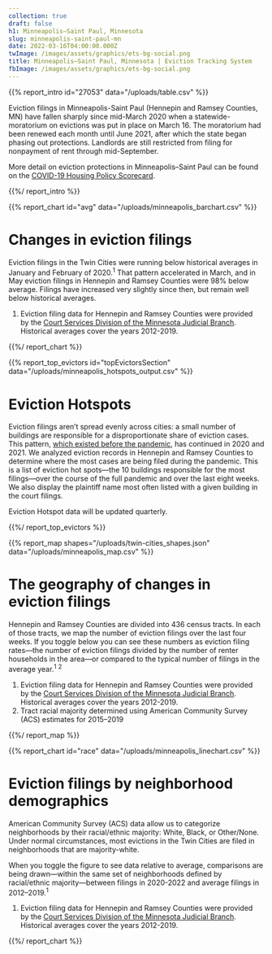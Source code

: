 ```yaml
---
collection: true
draft: false
h1: Minneapolis–Saint Paul, Minnesota
slug: minneapolis-saint-paul-mn
date: 2022-03-16T04:00:00.000Z
twImage: /images/assets/graphics/ets-bg-social.png
title: Minneapolis–Saint Paul, Minnesota | Eviction Tracking System
fbImage: /images/assets/graphics/ets-bg-social.png
---
```


{{% report_intro id="27053" data="/uploads/table.csv" %}}











Eviction filings in Minneapolis-Saint Paul (Hennepin and Ramsey Counties, MN) have fallen sharply since mid-March 2020 when a statewide-moratorium on evictions was put in place on March 16. The moratorium had been renewed each month until June 2021, after which the state began phasing out protections. Landlords are still restricted from filing for nonpayment of rent through mid-September. 

More detail on eviction protections in Minneapolis–Saint Paul can be found on the [COVID-19 Housing Policy Scorecard](https://evictionlab.org/covid-policy-scorecard/mn/).











{{%/ report_intro %}}



{{% report_chart id="avg" data="/uploads/minneapolis_barchart.csv" %}}

















# Changes in eviction filings

Eviction filings in the Twin Cities were running below historical averages in January and February of 2020.<sup>1</sup> That pattern accelerated in March, and in May eviction filings in Hennepin and Ramsey Counties were 98% below average. Filings have increased very slightly since then, but remain well below historical averages.

1. Eviction filing data for Hennepin and Ramsey Counties were provided by the [Court Services Division of the Minnesota Judicial Branch](https://www.mncourts.gov/State-Court-Administrators-Office/Court-Services.aspx). Historical averages cover the years 2012-2019.

















{{%/ report_chart %}}



{{% report_top_evictors id="topEvictorsSection" data="/uploads/minneapolis_hotspots_output.csv" %}}

# Eviction Hotspots

Eviction filings aren’t spread evenly across cities: a small number of buildings are responsible for a disproportionate share of eviction cases. This pattern, [which existed before the pandemic](https://evictionlab.org/top-evicting-landlords-drive-us-eviction-crisis/), has continued in 2020 and 2021. We analyzed eviction records in Hennepin and Ramsey Counties to determine where the most cases are being filed during the pandemic. This is a list of eviction hot spots—the 10 buildings responsible for the most filings—over the course of the full pandemic and over the last eight weeks. We also display the plaintiff name most often listed with a given building in the court filings.

Eviction Hotspot data will be updated quarterly.

{{%/ report_top_evictors %}}



{{% report_map shapes="/uploads/twin-cities_shapes.json" data="/uploads/minneapolis_map.csv" %}}



# The geography of changes in eviction filings

Hennepin and Ramsey Counties are divided into 436 census tracts. In each of those tracts, we map the number of eviction filings over the last four weeks. If you toggle below you can see these numbers as eviction filing rates—the number of eviction filings divided by the number of renter households in the area—or compared to the typical number of filings in the average year.<sup>1</sup> <sup>2</sup>

1. Eviction filing data for Hennepin and Ramsey Counties were provided by the [Court Services Division of the Minnesota Judicial Branch](https://www.mncourts.gov/State-Court-Administrators-Office/Court-Services.aspx). Historical averages cover the years 2012-2019.
2. Tract racial majority determined using American Community Survey (ACS) estimates for 2015–2019



{{%/ report_map %}}



{{% report_chart id="race" data="/uploads/minneapolis_linechart.csv" %}}

# Eviction filings by neighborhood demographics

American Community Survey (ACS) data allow us to categorize neighborhoods by their racial/ethnic majority: White, Black, or Other/None. Under normal circumstances, most evictions in the Twin Cities are filed in neighborhoods that are majority-white. 

When you toggle the figure to see data relative to average, comparisons are being drawn—within the same set of neighborhoods defined by racial/ethnic majority—between filings in 2020-2022 and average filings in 2012–2019.<sup>1</sup>

1. Eviction filing data for Hennepin and Ramsey Counties were provided by the [Court Services Division of the Minnesota Judicial Branch](https://www.mncourts.gov/State-Court-Administrators-Office/Court-Services.aspx). Historical averages cover the years 2012-2019.

{{%/ report_chart %}}